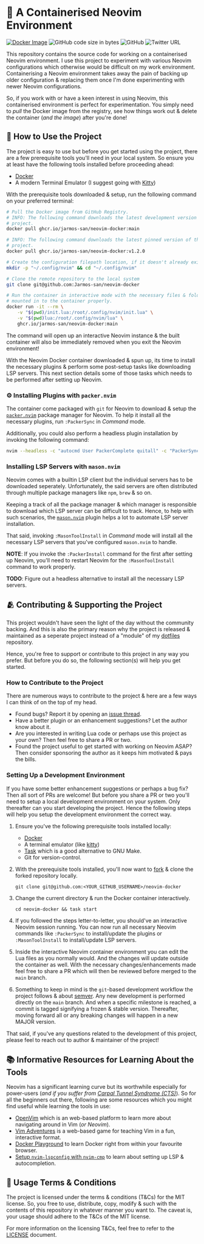 # 🍱 A Containerised Neovim Environment

[![Docker Image](https://github.com/Jarmos-san/neovim-docker/actions/workflows/publish.yml/badge.svg)](https://github.com/Jarmos-san/neovim-docker/actions/workflows/publish.yml)
![GitHub code size in bytes](https://img.shields.io/github/languages/code-size/Jarmos-san/neovim-docker?color=%23181717&label=Size&logo=github)
![GitHub](https://img.shields.io/github/license/Jarmos-san/neovim-docker?label=License&logo=github)
![Twitter URL](https://img.shields.io/twitter/url?style=social&url=https%3A%2F%2Fgithub.com%2FJarmos-san%2Fneovim-docker)

This repository contains the source code for working on a containerised Neovim
environment. I use this project to experiment with various Neovim configurations
which otherwise would be difficult on my work environment. Containerising a
Neovim environment takes away the pain of backing up older configuration &
replacing them once I'm done experimenting with newer Neovim configurations.

So, if you work with or have a keen interest in using Neovim, this containerised
environment is perfect for experimentation. You simply need to _pull_ the Docker
image from the registry, see how things work out & delete the container (_and
the image_) after you're done!

## 🦮 How to Use the Project

The project is easy to use but before you get started using the project, there
are a few prerequisite tools you'll need in your local system. So ensure you at
least have the following tools installed before proceeding ahead:

- [Docker][5]
- A modern Terminal Emulator (I suggest going with [Kitty][6])

With the prerequisite tools downloaded & setup, run the following command on
your preferred terminal:

```bash
# Pull the Docker image from GitHub Registry.
# INFO: The following command downloads the latest development version of the
# project.
docker pull ghcr.io/jarmos-san/neovim-docker:main

# INFO: The following command downloads the latest pinned version of the
# project.
docker pull ghcr.io/jarmos-san/neovim-docker:v1.2.0

# Create the configuration filepath location, if it doesn't already exists.
mkdir -p "~/.config/nvim" && cd "~/.config/nvim"

# Clone the remote repository to the local system
git clone git@github.com:Jarmos-san/neovim-docker

# Run the container in interactive mode with the necessary files & folders
# mounted in to the container properly.
docker run -it --rm \
    -v "$(pwd)/init.lua:/root/.config/nvim/init.lua" \
    -v "$(pwd)lua:/root/.config/nvim/lua" \
    ghcr.io/jarmos-san/neovim-docker:main
```

The command will open up an interactive Neovim instance & the built container
will also be immediately removed when you exit the Neovim environment!

With the Neovim Docker container downloaded & spun up, its time to install the
necessary plugins & perform some post-setup tasks like downloading LSP servers.
This next section details some of those tasks which needs to be performed after
setting up Neovim.

### ⚙️ Installing Plugins with `packer.nvim`

The container come packaged with `git` for Neovim to download & setup the
[`packer.nvim`][1] package manager for Neovim. To help it install all the
necessary plugins, run `:PackerSync` in _Command_ mode.

Additionally, you could also perform a headless plugin installation by invoking
the following command:

```bash
nvim --headless -c "autocmd User PackerComplete quitall" -c "PackerSync"
```

### Installing LSP Servers with `mason.nvim`

Neovim comes with a builtin LSP client but the individual servers has to be
downloaded seperately. Unfortunately, the said servers are often distributed
through multiple package managers like `npm`, `brew` & so on.

Keeping a track of all the package manager & which manager is responsible to
download which LSP server can be difficult to track. Hence, to help with such
scenarios, the [`mason.nvim`][2] plugin helps a lot to automate LSP server
installation.

That said, invoking `:MasonToolInstall` in _Command_ mode will install all the
necessary LSP servers that you've configured `mason.nvim` to handle.

**NOTE**: If you invoke the `:PackerInstall` command for the first after setting
up Neovim, you'll need to restart Neovim for the `:MasonToolInstall` command to
work properly.

**TODO**: Figure out a headless alternative to install all the necessary LSP
servers.

## 🫂 Contributing & Supporting the Project

This project wouldn't have seen the light of the day without the community
backing. And this is also the primary reason why the project is released &
maintained as a seperate project instead of a "module" of my [dotfiles][3]
repository.

Hence, you're free to support or contribute to this project in any way you
prefer. But before you do so, the following section(s) will help you get
started.

### How to Contribute to the Project

There are numerous ways to contribute to the project & here are a few ways I can
think of on the top of my head.

- Found bugs? Report it by opening an [issue thread][4].
- Have a better plugin or an enhancement suggestions? Let the author know about
  it.
- Are you interested in writing Lua code or perhaps use this project as your
  own? Then feel free to share a PR or two.
- Found the project useful to get started with working on Neovim ASAP? Then
  consider sponsoring the author as it keeps him motivated & pays the bills.

### Setting Up a Development Environment

If you have some better enhancement suggestions or perhaps a bug fix? Then all
sort of PRs are welcome! But before you share a PR or two you'll need to setup a
local development environment on your system. Only thereafter can you start
developing the project. Hence the following steps will help you setup the
development environment the correct way.

1. Ensure you've the following prerequisite tools installed locally:

   - [Docker][5]
   - A terminal emulator (like [kitty][7])
   - [Task][8] which is a good alternative to GNU Make.
   - Git for version-control.

2. With the prerequisite tools installed, you'll now want to [fork][9] & clone
   the forked repository locally.

   ```console
   git clone git@github.com:<YOUR_GITHUB_USERNAME>/neovim-docker
   ```

3. Change the current directory & run the Docker container interactively.

   ```console
   cd neovim-docker && task start
   ```

4. If you followed the steps letter-to-letter, you should've an interactive
   Neovim session running. You can now run all necessary Neovim commands like
   `:PackerSync` to install/update the plugins or `:MasonToolInstall` to
   install/update LSP servers.

5. Inside the interactive Neovim container environment you can edit the Lua
   files as you normally would. And the changes will update outside the
   container as well. With the necessary changes/enhancements made feel free to
   share a PR which will then be reviewed before merged to the `main` branch.

6. Something to keep in mind is the `git`-based development workflow the project
   follows & about [semver][10]. Any new development is performed directly on
   the `main` branch. And when a specific milestone is reached, a commit is
   tagged signifying a frozen & stable version. Thereafter, moving forward all
   or any breaking changes will happen in a new MAJOR version.

That said, if you've any questions related to the development of this project,
please feel to reach out to author & maintainer of the project!

## 📚 Informative Resources for Learning About the Tools

Neovim has a significant learning curve but its worthwhile especially for
power-users (_and if you suffer from
[Carpal Tunnel Syndrome (CTS)](https://www.ninds.nih.gov/carpal-tunnel-syndrome-fact-sheet)_).
So for all the beginners out there, following are some resources which you might
find useful while learning the tools in use:

- [OpenVim](https://www.openvim.com) which is an web-based platform to learn
  more about navigating around in Vim (_or Neovim_).
- [Vim Adventures](https://vim-adventures.com) is a web-based game for teaching
  Vim in a fun, interactive format.
- [Docker Playground](https://www.docker.com/play-with-docker) to learn Docker
  right from within your favourite browser.
- [Setup `nvim-lspconfig` with `nvim-cmp`][6] to learn about setting up LSP &
  autocompletion.

## 📄 Usage Terms & Conditions

The project is licensed under the terms & conditions (T&Cs) for the MIT license.
So, you free to use, distribute, copy, modify & such with the contents of this
repository in whatever manner you want to. The caveat is, your usage should
adhere to the T&Cs of the MIT license.

For more information on the licensing T&Cs, feel free to refer to the
[LICENSE](./LICENSE) document.

<!-- Reference Links -->

[1]: https://github.com/wbthomason/packer.nvim
[2]: https://github.com/williamboman/mason.nvim
[3]: https://github.com/Jarmos-san/dotfiles
[4]: https://github.com/Jarmos-san/neovim-docker/issues/new/choose
[5]: https://www.docker.com
[6]:
  https://vonheikemen.github.io/devlog/tools/setup-nvim-lspconfig-plus-nvim-cmp
[7]: https://sw.kovidgoyal.net/kitty
[8]: https://taskfile.dev
[9]: https://docs.github.com/en/get-started/quickstart/fork-a-repo
[10]: https://semver.org
